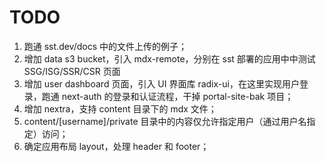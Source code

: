 # TODO

1. 跑通 sst.dev/docs 中的文件上传的例子；
1. 增加 data s3 bucket，引入 mdx-remote，分别在 sst 部署的应用中中测试 SSG/ISG/SSR/CSR 页面
1. 增加 user dashboard 页面，引入 UI 界面库 radix-ui，在这里实现用户登录，跑通 next-auth 的登录和认证流程，干掉 portal-site-bak 项目；
1. 增加 nextra，支持 content 目录下的 mdx 文件；
1. content/[username]/private 目录中的内容仅允许指定用户（通过用户名指定）访问；
1. 确定应用布局 layout，处理 header 和 footer；
